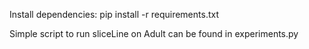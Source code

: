 Install dependencies:
  pip install -r requirements.txt

Simple script to run sliceLine on Adult can be found in experiments.py


  
  
  
  
  
  



